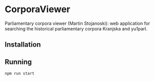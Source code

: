 # CorporaViewer
Parliamentary corpora viewer (Martin Stojanoski): web application for searching the historical parliamentary corpora Kranjska and yu1parl.

## Installation

<!-- TODO -->

## Running

```bash
npm run start
```
